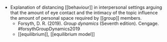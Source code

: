 - Explanation of distancing [[behaviour]] in interpersonal settings arguing that the amount of eye contact and the intimacy of the topic influence the amount of personal space required by [[group]] members.
	- Forsyth, D. R. (2019). _Group dynamics_ (Seventh edition). Cengage. #forsythGroupDynamics2019
	- [[equilibrium]], [[equilibrium model]]
